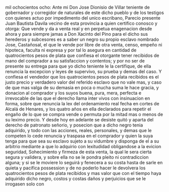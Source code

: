 mil ochocientos ocho: Ante mi Don Jose Dionisio de Villar teniente de gobernador y corregidor de naturales de este dicho pueblo y de los testigos con quienes actuo por impedimento del unico escribano, Parecio presente Juan Bautista Davila vecino de esta provincia a quien certifico conosco y otorga: Que vende y da a venta real y en perpetua enagenacion desde ahora y para siempre jamas a Don Xacinto del Pino para el dicho sus herederos y subcesores es a saber un negro su propio esclavo nombrado Jose, Castañosal, el que le vende por libre de otra venta, censo, empeño ni hipoteca, faculta ni expresa y por tal lo asegura en cantidad de quatrocientos pesos de plata que confiesa el otorgante tener recibidos de mano del comprador a su satisfaccion y contentos; y por no ser de presente su entrega para que yo dicho teniente le la certifique, de ella renuncia la excepcion y leyes de supervivo, su prueba y demas del caso. Y confiesa el vendedor que los quatrocientos pesos de plata recibidos es el justo precio y verdadero valor del referido esclavo que no vale mas, y caso de que mas valga de su demasia en poca o mucha suma le hace gracia, y donacion al comprador y los suyos buena, pura, mera, perfecta e irrevocable de las que el derecho llama inter vivos con insinuacion en forma, sobre que renuncia la lex del ordenamiento real fecha en cortes de Alcalá de Henares, y los quatro años en ella declarados para repetir el engaño de lo que se compra vende o permuta por la mitad mas o menos de su leximo precio. Y desde hoy en adelante se desiste quitó y aparta del derecho de patronato señorio, y posecion que a dicho negro tenia adquirido, y todo con las acciones, reales, personales, y demas que le competen lo cede renuncia y traspasa en el comprador y quien la suya tenga para que sea su esclavo sujeto a su vidumbre y disponga de el a su arbitrio mediante a que lo adquirio con lexitudidad obligandose a la evicion seguridad, Sohecimiento y firmeza de esta venta, la qual le sera cierta segura y validera, y sobre ella no se le pondra pleito ni contradiccion alguna; y si se le moviere lo seguirá y fenecera a su costa hasta de sarle en quieta y pacifica possession y de no poderlo hacer le devolvera los quatrocientos pesos de plata recibidos y mas valor que con el tiempo haya adquirido dicho negro, costos y costas daños y perjuicios que se le irrogasen solo con